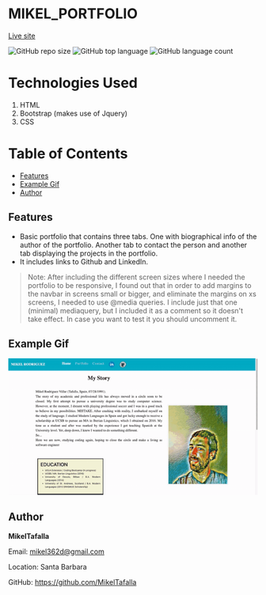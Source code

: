 # MIKEL_PORTFOLIO

[Live site](https://mikeltafalla.github.io/MIKEL_PORTFOLIO/)

![GitHub repo size](https://img.shields.io/github/repo-size/MikelTafalla/MIKEL_PORTFOLIO?logo=github)
![GitHub top language](https://img.shields.io/github/languages/top/MikelTafalla/MIKEL_PORTFOLIO?color=green&logo=github&logoColor=green)
![GitHub language count](https://img.shields.io/github/languages/count/MikelTafalla/MIKEL_PORTFOLIO?color=green&logo=github&logoColor=green)


# Technologies Used

1. HTML
2. Bootstrap (makes use of Jquery)
3. CSS

# Table of Contents

* [Features](#features)
* [Example Gif](#example-gif)
* [Author](#author)


## Features
* Basic portfolio that contains three tabs. One with biographical info of the author of the portfolio. Another tab to contact the person and another tab displaying the projects in the portfolio.
* It includes links to Github and LinkedIn.

> Note: After including the different screen sizes where I needed the portfolio to be responsive, I found out that in order to add margins to the navbar in screens small or bigger, and eliminate the margins on xs screens, I needed to use @media queries. I include just that one (minimal) mediaquery, but I included it as a comment so it doesn't take effect. In case you want to test it you should uncomment it.

## Example Gif

![](images/giphyportfolio.gif)

## Author 

**MikelTafalla**

Email: mikel362d@gmail.com

Location: Santa Barbara

GitHub: https://github.com/MikelTafalla

